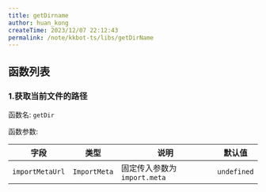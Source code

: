 ```yaml
---
title: getDirname
author: huan_kong
createTime: 2023/12/07 22:12:43
permalink: /note/kkbot-ts/libs/getDirName
---
```


## 函数列表

### 1.获取当前文件的路径

函数名: `getDir`

函数参数:

| 字段            | 类型         | 说明                         | 默认值      |
| --------------- | ------------ | ---------------------------- | ----------- |
| `importMetaUrl` | `ImportMeta` | 固定传入参数为 `import.meta` | `undefined` |
